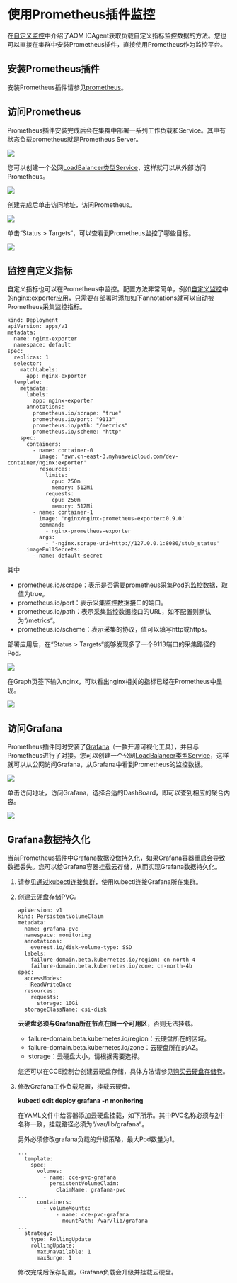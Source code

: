 # 使用Prometheus插件监控<a name="cce_01_0373"></a>

在[自定义监控](自定义监控.md)中介绍了AOM ICAgent获取负载自定义指标监控数据的方法。您也可以直接在集群中安装Prometheus插件，直接使用Prometheus作为监控平台。

## 安装Prometheus插件<a name="section1135613420551"></a>

安装Prometheus插件请参见[prometheus](prometheus.md)。

## 访问Prometheus<a name="section4340162312020"></a>

Prometheus插件安装完成后会在集群中部署一系列工作负载和Service。其中有状态负载prometheus就是Prometheus Server。

![](figures/zh-cn_image_0000001221601173.png)

您可以创建一个公网[LoadBalancer类型Service](负载均衡(LoadBalancer).md)，这样就可以从外部访问Prometheus。

![](figures/zh-cn_image_0000001176162844.png)

创建完成后单击访问地址，访问Prometheus。

![](figures/zh-cn_image_0000001176162888.png)

单击“Status \> Targets“，可以查看到Prometheus监控了哪些目标。

![](figures/zh-cn_image_0000001176481424.png)

## 监控自定义指标<a name="section179021319175"></a>

自定义指标也可以在Prometheus中监控。配置方法非常简单，例如[自定义监控](自定义监控.md)中的nginx:exporter应用，只需要在部署时添加如下annotations就可以自动被Prometheus采集监控指标。

```
kind: Deployment
apiVersion: apps/v1
metadata:
  name: nginx-exporter
  namespace: default
spec:
  replicas: 1
  selector:
    matchLabels:
      app: nginx-exporter
  template:
    metadata:
      labels:
        app: nginx-exporter
      annotations:
        prometheus.io/scrape: "true"
        prometheus.io/port: "9113"
        prometheus.io/path: "/metrics"
        prometheus.io/scheme: "http"
    spec:
      containers:
        - name: container-0
          image: 'swr.cn-east-3.myhuaweicloud.com/dev-container/nginx:exporter'
          resources:
            limits:
              cpu: 250m
              memory: 512Mi
            requests:
              cpu: 250m
              memory: 512Mi
        - name: container-1
          image: 'nginx/nginx-prometheus-exporter:0.9.0'
          command:
            - nginx-prometheus-exporter
          args:
            - '-nginx.scrape-uri=http://127.0.0.1:8080/stub_status'
      imagePullSecrets:
        - name: default-secret
```

其中

-   prometheus.io/scrape：表示是否需要prometheus采集Pod的监控数据，取值为true。
-   prometheus.io/port：表示采集监控数据接口的端口。
-   prometheus.io/path：表示采集监控数据接口的URL，如不配置则默认为“/metrics“。
-   prometheus.io/scheme：表示采集的协议，值可以填写http或https。

部署应用后，在“Status \> Targets“能够发现多了一个9113端口的采集路径的Pod。

![](figures/zh-cn_image_0000001221801445.png)

在Graph页签下输入nginx，可以看出nginx相关的指标已经在Prometheus中呈现。

![](figures/zh-cn_image_0000001221601539.png)

## 访问Grafana<a name="section1112612916573"></a>

Prometheus插件同时安装了[Grafana](https://grafana.com/)（一款开源可视化工具），并且与Prometheus进行了对接。您可以创建一个公网[LoadBalancer类型Service](负载均衡(LoadBalancer).md)，这样就可以从公网访问Grafana，从Grafana中看到Prometheus的监控数据。

![](figures/zh-cn_image_0000001176007758.png)

单击访问地址，访问Grafana，选择合适的DashBoard，即可以查到相应的聚合内容。

![](figures/zh-cn_image_0000001221606213.png)

## Grafana数据持久化<a name="section676815415156"></a>

当前Prometheus插件中Grafana数据没做持久化，如果Grafana容器重启会导致数据丢失。您可以给Grafana容器挂载云存储，从而实现Grafana数据持久化。

1.  请参见[通过kubectl连接集群](通过kubectl连接集群.md)，使用kubectl连接Grafana所在集群。
2.  <a name="li19947131075915"></a>创建云硬盘存储PVC。

    ```
    apiVersion: v1
    kind: PersistentVolumeClaim
    metadata:
      name: grafana-pvc
      namespace: monitoring
      annotations:
        everest.io/disk-volume-type: SSD
      labels:
        failure-domain.beta.kubernetes.io/region: cn-north-4
        failure-domain.beta.kubernetes.io/zone: cn-north-4b
    spec:
      accessModes:
      - ReadWriteOnce
      resources:
        requests:
          storage: 10Gi
      storageClassName: csi-disk
    ```

    **云硬盘必须与Grafana所在节点在同一个可用区**，否则无法挂载。

    -   failure-domain.beta.kubernetes.io/region：云硬盘所在的区域。
    -   failure-domain.beta.kubernetes.io/zone：云硬盘所在的AZ。
    -   storage：云硬盘大小，请根据需要选择。

    您还可以在CCE控制台创建云硬盘存储，具体方法请参见[购买云硬盘存储卷](使用云硬盘存储卷.md#section1727261664619)。

3.  修改Grafana工作负载配置，挂载云硬盘。

    **kubectl edit deploy grafana -n monitoring**

    在YAML文件中给容器添加云硬盘挂载，如下所示。其中PVC名称必须与[2](#li19947131075915)中名称一致，挂载路径必须为“/var/lib/grafana“。

    另外必须修改grafana负载的升级策略，最大Pod数量为1。

    ```
    ...
      template:
        spec:
          volumes:
            - name: cce-pvc-grafana
              persistentVolumeClaim:
                claimName: grafana-pvc
    ...
          containers:
            - volumeMounts:
                - name: cce-pvc-grafana
                  mountPath: /var/lib/grafana
    ...
      strategy:
        type: RollingUpdate
        rollingUpdate:
          maxUnavailable: 1
          maxSurge: 1
    ```

    修改完成后保存配置，Grafana负载会升级并挂载云硬盘。


